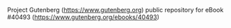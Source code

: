 Project Gutenberg (https://www.gutenberg.org) public repository for eBook #40493 (https://www.gutenberg.org/ebooks/40493)
